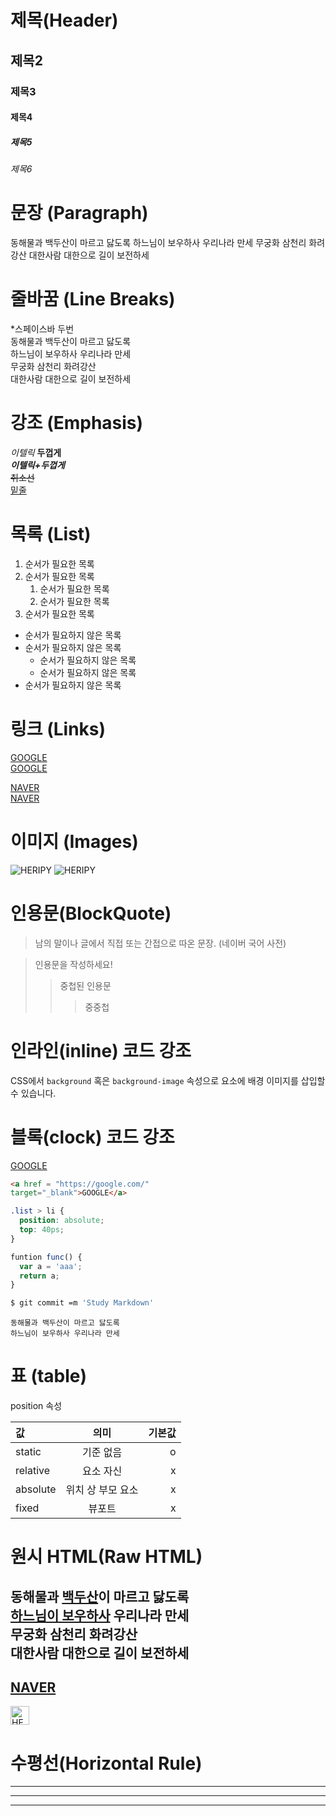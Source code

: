# 제목(Header)
## 제목2
### 제목3
#### 제목4 
##### 제목5
###### 제목6

# 문장 (Paragraph)

동해물과 백두산이 마르고 닳도록 하느님이 보우하사 우리나라 만세 무궁화 삼천리 화려강산 대한사람 대한으로 길이 보전하세 

# 줄바꿈 (Line Breaks) 
*스페이스바 두번  
동해물과 백두산이 마르고 닳도록  
하느님이 보우하사 우리나라 만세  
무궁화 삼천리 화려강산  <br/> 
대한사람 대한으로 길이 보전하세 

# 강조 (Emphasis)

_이텔릭_
**두껍게**  
_**이텔릭+두껍게**_  
~~취소선~~  
<u>밑줄</u>

# 목록 (List)

1. 순서가 필요한 목록
1. 순서가 필요한 목록
    1. 순서가 필요한 목록
    1. 순서가 필요한 목록
1. 순서가 필요한 목록

- 순서가 필요하지 않은 목록
- 순서가 필요하지 않은 목록
    - 순서가 필요하지 않은 목록
    - 순서가 필요하지 않은 목록 
- 순서가 필요하지 않은 목록

# 링크 (Links)

<a href = "https://google.com/">GOOGLE</a>  
[GOOGLE](https://google.com)

<a href = "https://naver.com/" 
title = "네이버로 이동"
target="_blank"> NAVER </a>  
[NAVER](https://naver.com "NAVER로 이동!")

# 이미지 (Images)

![HERIPY](https://heropy.blog/css/images/logo.png)
![![HERIPY](https://heropy.blog/css/images/logo.png)](https://heropy.blog/css/images/logo.png)

# 인용문(BlockQuote)

> 남의 말이나 글에서 직접 또는 간접으로 따온 문장. 
> (네이버 국어 사전)

> 인용문을 작성하세요!
>> 중첩된 인용문
>>> 중중첩

# 인라인(inline) 코드 강조

CSS에서 `background` 혹은 `background-image` 속성으로 요소에 배경 이미지를 삽입할 수 있습니다. 

# 블록(clock) 코드 강조

<a href = "https://google.com/"
target="_blank">GOOGLE</a>  

```html
<a href = "https://google.com/"
target="_blank">GOOGLE</a> 
```

```css
.list > li {
  position: absolute;
  top: 40ps;
}
```

```javascript
funtion func() {
  var a = 'aaa';
  return a;
}

```

```bash
$ git commit =m 'Study Markdown'
```

```plaintext
동해물과 백두산이 마르고 닳도록
하느님이 보우하사 우리나라 만세
```

# 표 (table)

position 속성

값 | 의미 | 기본값
:--|:--:|--:
static | 기준 없음 | o
relative | 요소 자신 | x
absolute | 위치 상 부모 요소 | x
fixed | 뷰포트 | x 

# 원시 HTML(Raw HTML)

동해물과 <u>백두산</u>이 마르고 닳도록  
<span style="text-decoration: underline;">하느님이 보우하사</span> 우리나라 만세  
무궁화 삼천리 화려강산  <br/> 
대한사람 대한으로 길이 보전하세 
---
<a href = "https://naver.com/" 
title = "네이버로 이동"
target="_blank">NAVER</a>
---
<img width="30" src="https://heropy.blog/css/images/logo.png" 
alt="HEROPY" /> 

# 수평선(Horizontal Rule)

---

***

___

